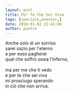 ```yaml
---
layout: post
title: Per Te Che Sei Viva
tags: [speciale,onestar,]
date: 2010-01-02 22:41:00
author: pietro
---
```

Anche solo di un sorriso<br/>sarei sazio per l'eterno<br/>e per esso pagherei<br/>qual che soffro ossia l'inferno,<br/><br/>ma per me che ti vedo<br/>e per te che sei viva<br/>mi prosciugo sperando<br/>in ciò che non arriva.
